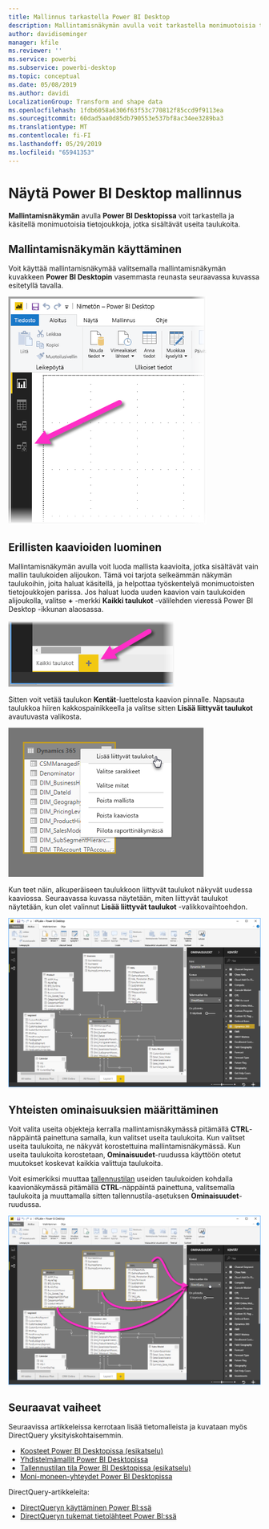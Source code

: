 ```yaml
---
title: Mallinnus tarkastella Power BI Desktop
description: Mallintamisnäkymän avulla voit tarkastella monimuotoisia tietojoukkoja visuaalisessa muodossa Power BI Desktopissa
author: davidiseminger
manager: kfile
ms.reviewer: ''
ms.service: powerbi
ms.subservice: powerbi-desktop
ms.topic: conceptual
ms.date: 05/08/2019
ms.author: davidi
LocalizationGroup: Transform and shape data
ms.openlocfilehash: 1fdb6058a6306f63f53c770812f85ccd9f9113ea
ms.sourcegitcommit: 60dad5aa0d85db790553e537bf8ac34ee3289ba3
ms.translationtype: MT
ms.contentlocale: fi-FI
ms.lasthandoff: 05/29/2019
ms.locfileid: "65941353"
---
```

# <a name="modeling-view-in-power-bi-desktop"></a>Näytä Power BI Desktop mallinnus

**Mallintamisnäkymän** avulla **Power BI Desktopissa** voit tarkastella ja käsitellä monimuotoisia tietojoukkoja, jotka sisältävät useita taulukoita.


## <a name="using-modeling-view"></a>Mallintamisnäkymän käyttäminen

Voit käyttää mallintamisnäkymää valitsemalla mallintamisnäkymän kuvakkeen **Power BI Desktopin** vasemmasta reunasta seuraavassa kuvassa esitetyllä tavalla.

![Mallintamisnäkymän kuvake Power BI Desktopissa](media/desktop-modeling-view/modeling-view_02.png)

## <a name="creating-separate-diagrams"></a>Erillisten kaavioiden luominen

Mallintamisnäkymän avulla voit luoda mallista kaavioita, jotka sisältävät vain mallin taulukoiden alijoukon. Tämä voi tarjota selkeämmän näkymän taulukoihin, joita haluat käsitellä, ja helpottaa työskentelyä monimuotoisten tietojoukkojen parissa. Jos haluat luoda uuden kaavion vain taulukoiden alijoukolla, valitse **+** -merkki **Kaikki taulukot** -välilehden vieressä Power BI Desktop -ikkunan alaosassa.

![Luo uusi kaavio napsauttamalla +-merkkiä Välilehdet-osassa](media/desktop-modeling-view/modeling-view_03.png)

Sitten voit vetää taulukon **Kentät**-luettelosta kaavion pinnalle. Napsauta taulukkoa hiiren kakkospainikkeella ja valitse sitten **Lisää liittyvät taulukot** avautuvasta valikosta.

![Napsauta taulukkoa hiiren kakkospainikkeella ja valitse Lisää liittyvät taulukot](media/desktop-modeling-view/modeling-view_04.png)

Kun teet näin, alkuperäiseen taulukkoon liittyvät taulukot näkyvät uudessa kaaviossa. Seuraavassa kuvassa näytetään, miten liittyvät taulukot näytetään, kun olet valinnut **Lisää liittyvät taulukot** -valikkovaihtoehdon.

![Liittyvien taulukoiden näyttäminen](media/desktop-modeling-view/modeling-view_05.png)

## <a name="setting-common-properties"></a>Yhteisten ominaisuuksien määrittäminen

Voit valita useita objekteja kerralla mallintamisnäkymässä pitämällä **CTRL**-näppäintä painettuna samalla, kun valitset useita taulukoita. Kun valitset useita taulukoita, ne näkyvät korostettuina mallintamisnäkymässä. Kun useita taulukoita korostetaan, **Ominaisuudet**-ruudussa käyttöön otetut muutokset koskevat kaikkia valittuja taulukoita.

Voit esimerkiksi muuttaa [tallennustilan](desktop-storage-mode.md) useiden taulukoiden kohdalla kaavionäkymässä pitämällä **CTRL**-näppäintä painettuna, valitsemalla taulukoita ja muuttamalla sitten tallennustila-asetuksen  **Ominaisuudet**-ruudussa.

![Valitse useita taulukoita pitämällä CTRL-näppäintä painettuna ja määritä sitten yhteiset ominaisuudet kaikille valituille taulukoille](media/desktop-modeling-view/modeling-view_06.png)


## <a name="next-steps"></a>Seuraavat vaiheet

Seuraavissa artikkeleissa kerrotaan lisää tietomalleista ja kuvataan myös DirectQuery yksityiskohtaisemmin.

* [Koosteet Power BI Desktopissa (esikatselu)](desktop-aggregations.md)
* [Yhdistelmämallit Power BI Desktopissa](desktop-composite-models.md)
* [Tallennustilan tila Power BI Desktopissa (esikatselu)](desktop-storage-mode.md)
* [Moni-moneen-yhteydet Power BI Desktopissa](desktop-many-to-many-relationships.md)


DirectQuery-artikkeleita:

* [DirectQueryn käyttäminen Power BI:ssä](desktop-directquery-about.md)
* [DirectQueryn tukemat tietolähteet Power BI:ssä](desktop-directquery-data-sources.md)
